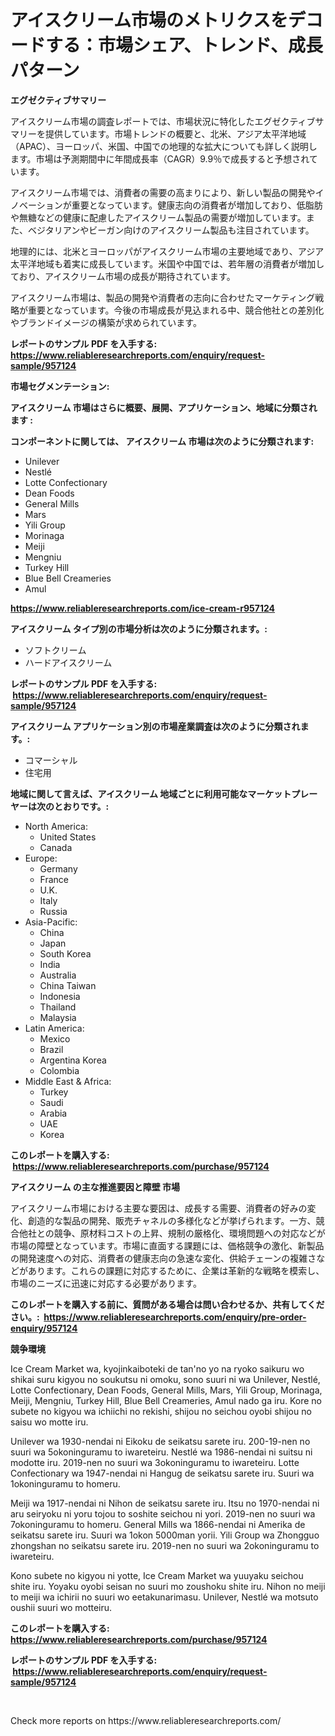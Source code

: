 <p><h1>アイスクリーム市場のメトリクスをデコードする：市場シェア、トレンド、成長パターン</h1></p><p><strong>エグゼクティブサマリー</strong></p>
<p><p>アイスクリーム市場の調査レポートでは、市場状況に特化したエグゼクティブサマリーを提供しています。市場トレンドの概要と、北米、アジア太平洋地域（APAC）、ヨーロッパ、米国、中国での地理的な拡大についても詳しく説明します。市場は予測期間中に年間成長率（CAGR）9.9％で成長すると予想されています。</p><p>アイスクリーム市場では、消費者の需要の高まりにより、新しい製品の開発やイノベーションが重要となっています。健康志向の消費者が増加しており、低脂肪や無糖などの健康に配慮したアイスクリーム製品の需要が増加しています。また、ベジタリアンやビーガン向けのアイスクリーム製品も注目されています。</p><p>地理的には、北米とヨーロッパがアイスクリーム市場の主要地域であり、アジア太平洋地域も着実に成長しています。米国や中国では、若年層の消費者が増加しており、アイスクリーム市場の成長が期待されています。</p><p>アイスクリーム市場は、製品の開発や消費者の志向に合わせたマーケティング戦略が重要となっています。今後の市場成長が見込まれる中、競合他社との差別化やブランドイメージの構築が求められています。</p></p>
<p><strong>レポートのサンプル PDF を入手する: <a href="https://www.reliableresearchreports.com/enquiry/request-sample/957124">https://www.reliableresearchreports.com/enquiry/request-sample/957124</a></strong></p>
<p><strong>市場セグメンテーション:</strong></p>
<p><strong> アイスクリーム 市場はさらに概要、展開、アプリケーション、地域に分類されます :</strong></p>
<p><strong>コンポーネントに関しては、 アイスクリーム 市場は次のように分類されます: &nbsp;</strong></p>
<p><ul><li>Unilever</li><li>Nestlé</li><li>Lotte Confectionary</li><li>Dean Foods</li><li>General Mills</li><li>Mars</li><li>Yili Group</li><li>Morinaga</li><li>Meiji</li><li>Mengniu</li><li>Turkey Hill</li><li>Blue Bell Creameries</li><li>Amul</li></ul></p>
<p><strong><a href="https://www.reliableresearchreports.com/ice-cream-r957124">https://www.reliableresearchreports.com/ice-cream-r957124</a></strong></p>
<p><strong> アイスクリーム タイプ別の市場分析は次のように分類されます。:</strong></p>
<p><ul><li>ソフトクリーム</li><li>ハードアイスクリーム</li></ul></p>
<p><strong>レポートのサンプル PDF を入手する: &nbsp;<a href="https://www.reliableresearchreports.com/enquiry/request-sample/957124">https://www.reliableresearchreports.com/enquiry/request-sample/957124</a></strong></p>
<p><strong> アイスクリーム アプリケーション別の市場産業調査は次のように分類されます。:</strong></p>
<p><ul><li>コマーシャル</li><li>住宅用</li></ul></p>
<p><strong>地域に関して言えば、アイスクリーム 地域ごとに利用可能なマーケットプレーヤーは次のとおりです。:</strong></p>
<p><ul>
    <li>
        North America:
        <ul>
            <li>United States</li>
            <li>Canada</li>
        </ul>
    </li>
    <li>
        Europe:
        <ul>
            <li>Germany</li>
            <li>France</li>
            <li>U.K.</li>
            <li>Italy</li>
            <li>Russia</li>
        </ul>
    </li>
    <li>
        Asia-Pacific:
        <ul>
            <li>China</li>
            <li>Japan</li>
            <li>South Korea</li>
            <li>India</li>
            <li>Australia</li>
            <li>China Taiwan</li>
            <li>Indonesia</li>
            <li>Thailand</li>
            <li>Malaysia</li>
        </ul>
    </li>
    <li>
        Latin America:
        <ul>
            <li>Mexico</li>
            <li>Brazil</li>
            <li>Argentina Korea</li>
            <li>Colombia</li>
        </ul>
    </li>
    <li>
        Middle East & Africa:
        <ul>
            <li>Turkey</li>
            <li>Saudi</li>
            <li>Arabia</li>
            <li>UAE</li>
            <li>Korea</li>
        </ul>
    </li>
    </ul></p>
<p><strong>このレポートを購入する: &nbsp;<a href="https://www.reliableresearchreports.com/purchase/957124">https://www.reliableresearchreports.com/purchase/957124</a></strong></p>
<p><strong>アイスクリーム の主な推進要因と障壁 市場</strong></p>
<p><p>アイスクリーム市場における主要な要因は、成長する需要、消費者の好みの変化、創造的な製品の開発、販売チャネルの多様化などが挙げられます。一方、競合他社との競争、原材料コストの上昇、規制の厳格化、環境問題への対応などが市場の障壁となっています。市場に直面する課題には、価格競争の激化、新製品の開発速度への対応、消費者の健康志向の急速な変化、供給チェーンの複雑さなどがあります。これらの課題に対応するために、企業は革新的な戦略を模索し、市場のニーズに迅速に対応する必要があります。</p></p>
<p><strong>このレポートを購入する前に、質問がある場合は問い合わせるか、共有してください。:&nbsp; <a href="https://www.reliableresearchreports.com/enquiry/pre-order-enquiry/957124">https://www.reliableresearchreports.com/enquiry/pre-order-enquiry/957124</a></strong></p>
<p><strong>競争環境</strong></p>
<p><p>Ice Cream Market wa, kyojinkaiboteki de tan'no yo na ryoko saikuru wo shikai suru kigyou no soukutsu ni omoku, sono suuri ni wa Unilever, Nestlé, Lotte Confectionary, Dean Foods, General Mills, Mars, Yili Group, Morinaga, Meiji, Mengniu, Turkey Hill, Blue Bell Creameries, Amul nado ga iru. Kore no subete no kigyou wa ichiichi no rekishi, shijou no seichou oyobi shijou no saisu wo motte iru.</p><p>Unilever wa 1930-nendai ni Eikoku de seikatsu sarete iru. 200-19-nen no suuri wa 5okoninguramu to iwareteiru. Nestlé wa 1986-nendai ni suitsu ni modotte iru. 2019-nen no suuri wa 3okoninguramu to iwareteiru. Lotte Confectionary wa 1947-nendai ni Hangug de seikatsu sarete iru. Suuri wa 1okoninguramu to homeru.</p><p>Meiji wa 1917-nendai ni Nihon de seikatsu sarete iru. Itsu no 1970-nendai ni aru seiryoku ni yoru tojou to soshite seichou ni yori. 2019-nen no suuri wa 7okoninguramu to homeru. General Mills wa 1866-nendai ni Amerika de seikatsu sarete iru. Suuri wa 1okon 5000man yorii. Yili Group wa Zhongguo zhongshan no seikatsu sarete iru. 2019-nen no suuri wa 2okoninguramu to iwareteiru.</p><p>Kono subete no kigyou ni yotte, Ice Cream Market wa yuuyaku seichou shite iru. Yoyaku oyobi seisan no suuri mo zoushoku shite iru. Nihon no meiji to meiji wa ichirii no suuri wo eetakunarimasu. Unilever, Nestlé wa motsuto oushii suuri wo motteiru.</p></p>
<p><strong>このレポートを購入する: &nbsp; <a href="https://www.reliableresearchreports.com/purchase/957124">https://www.reliableresearchreports.com/purchase/957124</a></strong></p>
<p><strong>レポートのサンプル PDF を入手する: &nbsp;<a href="https://www.reliableresearchreports.com/enquiry/request-sample/957124">https://www.reliableresearchreports.com/enquiry/request-sample/957124</a></strong><strong></strong></p>
<p>&nbsp;</p>
<p>Check more reports on https://www.reliableresearchreports.com/</p>